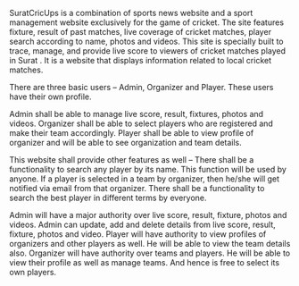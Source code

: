 SuratCricUps is a combination of sports news website and a sport management website exclusively for the game of cricket. 
The site features fixture, result of past matches, live coverage of cricket matches, player search according to name, photos and videos. 
This site is specially built to trace, manage, and provide live score to viewers of cricket matches played in Surat . 
It is a website that displays information related to local cricket matches.

There are three basic users – Admin, Organizer and Player.
These users have their own profile.

Admin shall be able to manage live score, result, fixtures, photos and videos.
Organizer shall be able to select players who are registered and make their team accordingly.
Player shall be able to view profile of organizer and will be able to see organization and team details. 

This website shall provide other features as well –
There shall be a functionality to search any player by its name. This function will be used by anyone.
If a player is selected in a team by organizer, then he/she will get notified via email from that organizer. 
There shall be a functionality to search the best player in different terms by everyone. 
    
Admin will have a major authority over live score, result, fixture, photos and videos. Admin can update, add and delete details from live score, result, fixture, photos and video. 
Player will have authority to view profiles of organizers and other players as well. He will be able to view the team details also.
Organizer will have authority over teams and players. He will be able to view their profile as well as manage teams. And hence is free to select its own players.
